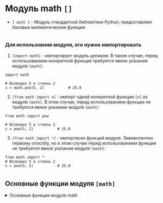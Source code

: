 # Модуль math `[]`

- `[ math ]` - Модуль стандартной библиотеки Python, предоставляет базовые математические функции.
#
### Для использовния модуля, его нужно импортировать
 1) `[import math]` - импортирует модуль целиком. В таком случае, перед использованием конкретной функции требуется явное указание модуля `[math]`:
```
import math

# Возводиv 5 в стеень 2 
x = math.pow(5, 2)           # 25.0
```
 2) `[from math import n]` - импорт одной конкретной функции `[n]` из модуля `[math]`. В этом случае, перед использованием функции не требуется явное указание модуля `[math]`:
```
from math import pow

# Возводиv 5 в стеень 2 
x = pow(5, 2)           # 25.0
```
 3) `[from math import *]` - импортвсех функций модуля. Эквиволентно первому способу, но в этом случае перед использованием функции не требуется явное указание модуля `[math]`:
```
from math import *
# Возводиv 5 в стеень 2 
x = pow(5, 2)           # 25.0
```
#
## Основные функции модуля `[math]`
<details>
   <summary>Основные функции модуля math</summary>

--- 
## Операции с округлением

 ### 1) `[math.ceil(x)]` - Округляет число `[x]` вверх до ближайшего целого числа.
```
import math

x = 8.3
ceil_result = math.ceil(x)  # Округление вверх числа 8.3

print(ceil_result)  # Результат: 9
```

 ### 2) `[math.floor(x)]` - Округляет число `[x]` вниз до ближайшего целого числа.
```
import math

x = 8.7
floor_result = math.floor(x)  # Округление вниз числа 8.7

print(floor_result)  # Результат: 8
```

 ### 3) `[math.trunc(x)]` - Обрезает дробную часть числа `[x]` до целого значения.
```
import math

x = 8.9
trunc_result = math.trunc(x)  # Усечение числа 8.9

print(trunc_result)  # Результат: 8
```

---
## Возведение в степень и логарифмы

 ### 4) `[math.pow(x, y)]` - Возводит `[x]` в степень `[y]`.
```
import math

x = 2
y = 3
pow_result = math.pow(x, y)  # Возведение числа 2 в степень 3

print(pow_result)  # Результат: 8.0
```
 ### 5) `[math.sqrt(x)]` - Возвращает квадратный корень числа `[x]`.
```
import math

x = 16
sqrt_result = math.sqrt(x)  # Квадратный корень числа 16

print(sqrt_result)  # Результат: 4.0
```
 ### 6) `[math.exp(x)]` - Вычисляет экспоненту. Возвращает число `[e]` в степени `[x]`.
```
import math

x = 2
exp_result = math.exp(x)  # Экспонента числа 2

print(exp_result)  # Результат: 7.3890560989306495

```
 ### 7) `[math.log(x, base)]` - Возвращает логарифм `[x]` по указанному основанию `[base]`.
```
import math

x = 10
base = 2
log_result = math.log(x, base)  # Натуральный логарифм числа 10 по основанию 2

print(log_result)  # Результат: 3.3219280948873626

```
 ### 8) `[math.log10(x)]` - используется для вычисления десятичного логарифма числа `[x]`.
```
import math

x = 100
log10_result = math.log10(x)  # Десятичный логарифм числа 100

print(log10_result)  # Результат: 2.0

```
 ### 9) `[math.factorial(x)]` - Возвращает факториал числа `[x]`. Факториал числа - это произведение всех положительных целых чисел от 1 до этого числа включительно.
```
import math

x = 5
factorial_result = math.factorial(x)  # Факториал числа 5

print(factorial_result)   # 5 * 4 * 3 * 2 * 1 = 120.
```

---
## Тригонометрические функции

 ### 10) `[math.sin(x)]`, `[math.cos(x)]`, `[math.tan(x)]` - Синус, косинус и тангенс угла `[x]` (угол в радианах).
```
import math

x = math.radians(30)  # Переводим угол из градусов в радианы
sin_result = math.sin(x)

y = math.radians(45)  # Переводим угол из градусов в радианы
cos_result = math.cos(y)

z = math.radians(60)  # Переводим угол из градусов в радианы
tan_result = math.tan(z)

print(sin_result)  # Результат: 0.49999999999999994
print(cos_result)  # Результат: 0.7071067811865475
print(tan_result)  # Результат: 1.7320508075688767
```
### 11) `[math.radians()]` -  используется для преобразования угла из градусов в радианы.
```
import math

degrees_angle = 45
radians_angle = math.radians(degrees_angle)

print(radians_angle)  # Результат: 0.7853981633974483
```
### 12) `[math.degrees(x)]` - используется для преобразования угла из радиан в градусы.
```
import math

radians_angle = 1.0472  # Пример угла в радианах
degrees_angle = math.degrees(radians_angle)

print(degrees_angle)  # Результат: 60.00000000000001
```
--- 
## Константы

### 13) `[math.pi]` - представляет собой константу, представляющую математическую константу π (пи). Значение этой константы приблизительно равно 3.141592653589793.
```
import math

print(math.pi)   # 3.141592653589793
```
### 14) `[math.e]` - представляет собой математическую константу e, приближенное значение которой равно 2.718281828459.
```
import math

print(math.e)   # 2.718281828459
```
</details>
